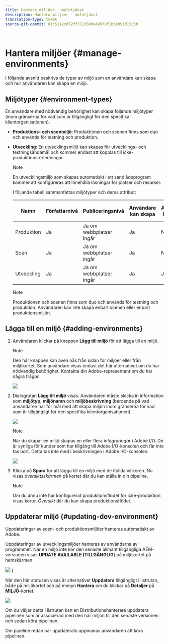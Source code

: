 ```yaml
---
title: Hantera miljöer - molntjänst
description: Hantera miljöer - molntjänst
translation-type: tm+mt
source-git-commit: 81c5112cd72ff3713690a49978f1b6e991d15c3b

---
```



# Hantera miljöer {#manage-environments}

I följande avsnitt beskrivs de typer av miljö som en användare kan skapa och hur användaren kan skapa en miljö.

## Miljötyper {#environment-types}

En användare med nödvändig behörighet kan skapa följande miljötyper (inom gränserna för vad som är tillgängligt för den specifika klientorganisationen).

* **Produktions- och scenmiljö**:
Produktionen och scenen finns som duo och används för testning och produktion.

* **Utveckling**: En utvecklingsmiljö kan skapas för utvecklings- och testningsändamål och kommer endast att kopplas till icke-produktionsrörledningar.

   >[!NOTE]
   >En utvecklingsmiljö som skapas automatiskt i ett sandlådeprogram kommer att konfigureras att innehålla lösningar för platser och resurser.

   I följande tabell sammanfattas miljötyper och deras attribut:

   | Namn | Författarnivå | Publiceringsnivå | Användare kan skapa | Användaren kan ta bort | Rörledning som kan kopplas till miljön |
   |--- |--- |--- |--- |---|---|
   | Produktion | Ja | Ja om webbplatser ingår | Ja | Nej | Produktionspipeline |
   | Scen | Ja | Ja om webbplatser ingår | Ja | Nej | Produktionspipeline |
   | Utveckling | Ja | Ja om webbplatser ingår | Ja | Ja | Icke-produktionsflöde |

   >[!NOTE]
   >Produktionen och scenen finns som duo och används för testning och produktion.  Användaren kan inte skapa enbart scenen eller enbart produktionsmiljön.

## Lägga till en miljö {#adding-environments}


1. Användaren klickar på knappen **Lägg till miljö** för att lägga till en miljö.

   >[!NOTE]
   >Den här knappen kan även nås från sidan för miljöer eller från miljökortet. Som användare visas endast det här alternativet om du har nödvändig behörighet. Kontakta din Adobe-representant om du har några frågor.

   ![](assets/add-environment.png)

1. Dialogrutan **Lägg till miljö** visas. Användaren måste skicka in information som **miljötyp**, **miljönamn** och **miljöbeskrivning** (beroende på vad användaren har för mål med att skapa miljön inom gränserna för vad som är tillgängligt för den specifika klientorganisationen).

   ![](assets/add-environment2.png)

   >[!NOTE]
   >När du skapar en miljö skapas en eller flera *integreringar* i Adobe I/O. De är synliga för kunder som har tillgång till Adobe I/O-konsolen och får inte tas bort. Detta tas inte med i beskrivningen i Adobe I/O-konsolen.

   ![](assets/add-environment-image1.png)

1. Klicka på **Spara** för att lägga till en miljö med de ifyllda villkoren.  Nu visas *översiktsskärmen* på kortet där du kan ställa in din pipeline.

   >[!NOTE]
   >Om du ännu inte har konfigurerat produktionsflödet för icke-produktion visas kortet *Översikt* där du kan skapa produktionsflödet.


## Uppdaterar miljö {#updating-dev-environment}

Uppdateringar av scen- och produktionsmiljöer hanteras automatiskt av Adobe.

Uppdateringar av utvecklingsmiljöer hanteras av användarna av programmet. När en miljö inte kör den senaste allmänt tillgängliga AEM-versionen visas **UPDATE AVAILABLE (TILLGÄNGLIG**) på miljökortet på hemskärmen.

![](assets/manage-environments2.png)
)

När den här statusen visas är alternativet **Uppdatera** tillgängligt i listrutan, både på miljökortet och på menyn **Hantera** om du klickar på **Detaljer** på **MILJÖ**-kortet.

![](assets/add-environment4.png)

Om du väljer detta i listrutan kan en Distributionshanterare uppdatera pipelinen som är associerad med den här miljön till den senaste versionen och sedan köra pipelinen.

Om pipeline redan har uppdaterats uppmanas användaren att köra pipelinen.
